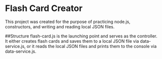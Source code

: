 # Flash Card Creator
This project was created for the purpose of practicing node.js, constructors, and writing and reading local JSON files.

##Structure
flash-card.js is the launching point and serves as the controller. It either creates flash cards and saves them to a local JSON file via data-service.js, or it reads the local JSON files and prints them to the console via data-service.js.